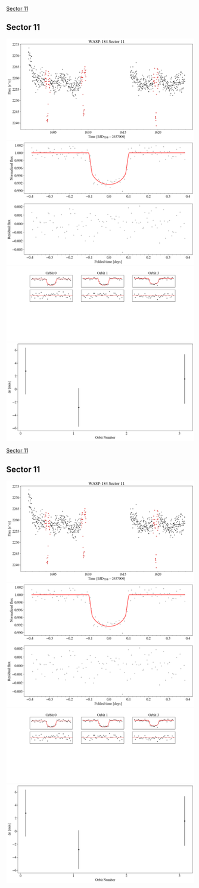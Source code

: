 [Sector 11](#sector11)

<a name = "sector11"></a>
## Sector 11
![alt text](/tt/WASP-184_Sector_11/WASP-184_Sector_11_a_TimeSeries.png)
![alt text](/tt/WASP-184_Sector_11/WASP-184_Sector_11_b_FoldedLightCurve.png)
![alt text](/tt/WASP-184_Sector_11/WASP-184_Sector_11_b_IndividualTransitsWithFit.png)
![alt text](/tt/WASP-184_Sector_11/WASP-184_Sector_11_c_TimingResiduals.png)

[Sector 11](#sector11)

<a name = "sector11"></a>
## Sector 11
![alt text](/tt/WASP-184_Sector_11/WASP-184_Sector_11_a_TimeSeries.png)
![alt text](/tt/WASP-184_Sector_11/WASP-184_Sector_11_b_FoldedLightCurve.png)
![alt text](/tt/WASP-184_Sector_11/WASP-184_Sector_11_b_IndividualTransitsWithFit.png)
![alt text](/tt/WASP-184_Sector_11/WASP-184_Sector_11_c_TimingResiduals.png)

